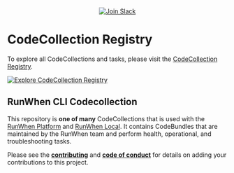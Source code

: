 
<p align="center">
  <br>
  <a href="https://runwhen.slack.com/join/shared_invite/zt-1l7t3tdzl-IzB8gXDsWtHkT8C5nufm2A">
    <img src="https://img.shields.io/badge/Join%20Slack-%23E01563.svg?&style=for-the-badge&logo=slack&logoColor=white" alt="Join Slack">
  </a>
</p>

# CodeCollection Registry
To explore all CodeCollections and tasks, please visit the [CodeCollection Registry](https://registry.runwhen.com/).  

[![Explore CodeCollection Registry](https://storage.googleapis.com/runwhen-nonprod-shared-images/screenshots/registry.png)](https://registry.runwhen.com)

## RunWhen CLI Codecollection
This repository is **one of many** CodeCollections that is used with the [RunWhen Platform](https://www.runwhen.com) and [RunWhen Local](https://docs.runwhen.com/public/v/runwhen-local). It contains CodeBundles that are maintained by the RunWhen team and perform health, operational, and troubleshooting tasks. 

Please see the **[contributing](CONTRIBUTING.md)** and **[code of conduct](CODE_OF_CONDUCT.md)** for details on adding your contributions to this project. 

